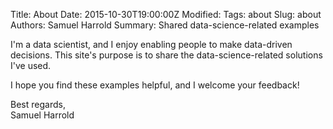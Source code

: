 Title: About
Date: 2015-10-30T19:00:00Z
Modified: 
Tags: about
Slug: about
Authors: Samuel Harrold
Summary: Shared data-science-related examples

I'm a data scientist, and I enjoy enabling people to make data-driven decisions. This site's purpose is to share the data-science-related solutions I've used.

I hope you find these examples helpful, and I welcome your feedback!

Best regards,  
Samuel Harrold
